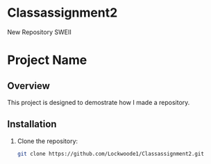 # Classassignment2
New Repository SWEII
# Project Name

## Overview
This project is designed to demostrate how I made a repository. 

## Installation
1. Clone the repository:  
   ```sh
   git clone https://github.com/Lockwoode1/Classassignment2.git
